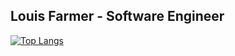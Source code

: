 ## Louis Farmer - Software Engineer

[![Top Langs](https://github-readme-stats.vercel.app/api/top-langs/?username=Louf&layout=compact)](https://github.com/Louf)

<!--
**Louf/Louf** is a ✨ _special_ ✨ repository because its `README.md` (this file) appears on your GitHub profile.

Here are some ideas to get you started:

- 🔭 I’m currently working on ...
- 🌱 I’m currently learning ...
- 👯 I’m looking to collaborate on ...
- 🤔 I’m looking for help with ...
- 💬 Ask me about ...
- 📫 How to reach me: ...
- 😄 Pronouns: ...
- ⚡ Fun fact: ...
-->
